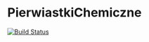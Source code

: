 # PierwiastkiChemiczne
[![Build Status](https://travis-ci.org/profile/Sinnlos.png)](https://travis-ci.org/profile/Sinnlos)
